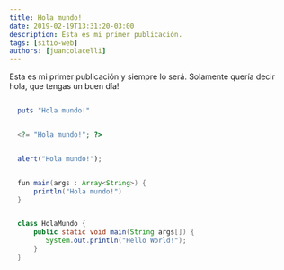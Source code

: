 ```yaml
---
title: Hola mundo!
date: 2019-02-19T13:31:20-03:00
description: Esta es mi primer publicación.
tags: [sitio-web]
authors: [juancolacelli]
---
```


Esta es mi primer publicación y siempre lo será. Solamente quería decir hola, que tengas un buen día!

```ruby

  puts "Hola mundo!"

```

```php

  <?= "Hola mundo!"; ?>

```

```javascript

  alert("Hola mundo!");

```

```java

  fun main(args : Array<String>) {
      println("Hola mundo!")
  }

```

```java

  class HolaMundo {
      public static void main(String args[]) {
         System.out.println("Hello World!");
      }
  }

```

